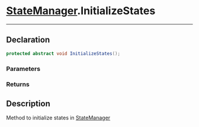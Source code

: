# [StateManager](StateMachine.md##STATEMANAGER-INCLUDES).InitializeStates
---
## Declaration
```csharp
protected abstract void InitializeStates();
```
### Parameters
### Returns

## Description
Method to initialize states in [StateManager](StateMachine.md##STATEMANAGER-INCLUDES)

